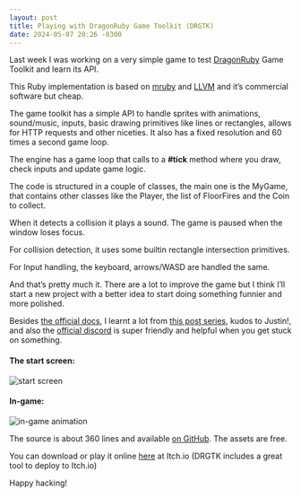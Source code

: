 ```yaml
---
layout: post
title: Playing with DragonRuby Game Toolkit (DRGTK)
date: 2024-05-07 20:26 -0300
---
```


Last week I was working on a very simple game to test [DragonRuby](https://dragonruby.org/toolkit/game) Game Toolkit and learn its API.

This Ruby implementation is based on [mruby](https://mruby.org/) and [LLVM](https://llvm.org/) and it’s commercial software but cheap.

The game toolkit has a simple API to handle sprites with animations, sound/music, inputs, basic drawing primitives like lines or rectangles, allows for HTTP requests  and other niceties. It also has a fixed resolution and 60 times a second game loop.

The engine has a game loop that calls to a **#tick** method where you draw, check inputs and update game logic.

The code is structured in a couple of classes, the main one is the MyGame, that contains other classes like the Player, the list of FloorFires and the Coin to collect.

When it detects a collision it plays a sound. The game is paused when the window loses focus.

For collision detection, it uses some builtin rectangle intersection primitives.

For Input handling, the keyboard, arrows/WASD are handled the same.

And that’s pretty much it. There are a lot to improve the game but I think I’ll start a new project with a better idea to start doing something funnier and more polished.

Besides [the official docs](https://docs.dragonruby.org/static/docs.html), I learnt a lot from [this post series](https://dev.to/presidentbeef/series/16166), kudos to Justin!, and also the [official discord](https://discord.com/channels/608064116111966245/) is super friendly and helpful when you get stuck on something.

#### The start screen:

![start screen](https://i.ibb.co/hs791w4/clideo-editor-3c8662f134954b7885542cdacc289741.gif)

#### In-game:

![in-game animation](https://i.ibb.co/XjCPhQ5/clideo-editor-4a7788b1097a4da2a8b419cc1fa6f7fa.gif)

The source is about 360 lines and available [on GitHub](https://github.com/megatux/dragonruby_the_fire/). The assets are free.

You can download or play it online [here](https://megatux.itch.io/the-fire) at Itch.io (DRGTK includes a great tool to deploy to Itch.io)

Happy hacking!
